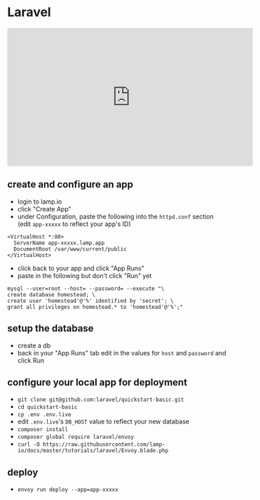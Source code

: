 # Laravel

<iframe width="560" height="315" src="https://www.youtube-nocookie.com/embed/qsLBDoMCYDs" frameborder="0" allow="accelerometer; autoplay; encrypted-media; gyroscope; picture-in-picture" allowfullscreen></iframe>

## create and configure an app

- login to lamp.io
- click "Create App"
- under Configuration, paste the following into the `httpd.conf` section
  (edit `app-xxxxx` to reflect your app's ID)

```
<VirtualHost *:80>
  ServerName app-xxxxx.lamp.app
  DocumentRoot /var/www/current/public
</VirtualHost>
```

- click back to your app and click "App Runs"
- paste in the following but don't click "Run" yet

```
mysql --user=root --host= --password= --execute "\
create database homestead; \
create user 'homestead'@'%' identified by 'secret'; \
grant all privileges on homestead.* to 'homestead'@'%';"
```

## setup the database

- create a db
- back in your "App Runs" tab edit in the values for `host` and `password` and click Run

## configure your local app for deployment

- `git clone git@github.com:laravel/quickstart-basic.git`
- `cd quickstart-basic`
- `cp .env .env.live`
- edit `.env.live`'s `DB_HOST` value to reflect your new database
- `composer install`
- `composer global require laravel/envoy`
- `curl -O https://raw.githubusercontent.com/lamp-io/docs/master/tutorials/laravel/Envoy.blade.php`

## deploy

- `envoy run deploy --app=app-xxxxx`
